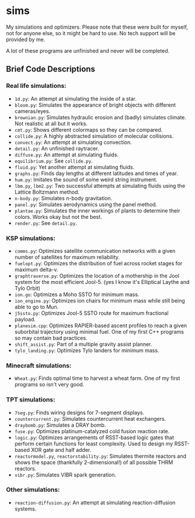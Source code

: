 # sims
My simulations and optimizers. Please note that these were built for myself, not for anyone else, so it might be hard to use. No tech support will be provided by me.

A lot of these programs are unfinished and never will be completed.

## Brief Code Descriptions

### Real life simulations:
 - ```1d.py```: An attempt at simulating the inside of a star.
 - ```bloom.py```: Simulates the appearance of bright objects with different cameras/eyes.
 - ```brownian.py```: Simulates hydraulic erosion and (badly) simulates climate. Not realistic at all but it works.
 - ```cmt.py```: Shows different colormaps so they can be compared.
 - ```collide.py```: A highly abstracted simulation of molecular collisions.
 - ```convect.py```: An attempt at simulating convection.
 - ```detail.py```: An unfinished raytracer.
 - ```diffuse.py```: An attempt at simulating fluids.
 - ```equilibrium.py```: See ```collide.py```.
 - ```fluid.py```: Yet another attempt at simulating fluids.
 - ```graphs.py```: Finds day lengths at different latitudes and times of year.
 - ```hum.py```: Imitates the sound of some weird string instrument.
 - ```lbm.py```, ```lbm2.py```: Two successful attempts at simulating fluids using the Lattice Boltzmann method.
 - ```n-body.py```: Simulates n-body gravitation.
 - ```panel.py```: Simulates aerodynamics using the panel method.
 - ```plantae.py```: Simulates the inner workings of plants to determine their colors. Works okay but not the best.
 - ```render.py```: See ```detail.py```.

### KSP simulations:
 - ```comms.py```: Optimizes satellite communication networks with a given number of satellites for maximum reliability.
 - ```fuelopt.py```: Optimizes the distribution of fuel across rocket stages for maximum delta-v.
 - ```graphtraverse.py```: Optimizes the location of a mothership in the Jool system for the most efficient Jool-5. (yes I know it's Elliptical Laythe and Tylo Orbit)
 - ```ion.go```: Optimizes a Moho SSTO for minimum mass.
 - ```ion_engine.py```: Optimizes ion chairs for minimum mass while still being able to go to Mun.
 - ```j5ssto.py```: Optimizes Jool-5 SSTO route for maximum fractional payload.
 - ```planesim.cpp```: Optimizes RAPIER-based ascent profiles to reach a given suborbital trajectory using minimal fuel. One of my first C++ programs so may contain bad practices.
 - ```shift_assist.py```: Part of a multiple gravity assist planner.
 - ```tylo_landing.py```: Optimizes Tylo landers for minimum mass.

### Minecraft simulations:
 - ```Wheat.py```: Finds optimal time to harvest a wheat farm. One of my first programs so isn't very good.

### TPT simulations:
 - ```7seg.py```: Finds wiring designs for 7-segment displays.
 - ```countercurrent.py```: Simulates countercurrent heat exchangers.
 - ```draybomb.py```: Simulates a DRAY bomb.
 - ```fuse.py```: Optimizes platinum-catalyzed cold fusion reaction rate.
 - ```logic.py```: Optimizes arrangements of RSST-based logic gates that perform certain functions for least complexity. Used to design my RSST-based XOR gate and half adder.
 - ```reactormodel.py```, ```reactorstability.py```: Simulates thermite reactors and shows the space (thankfully 2-dimensional!) of all possible THRM reactors.
 - ```vibr.py```: Simulates VIBR spark generation.

### Other simulations:
 - ```reaction-diffusion.py```: An attempt at simulating reaction-diffusion systems.
